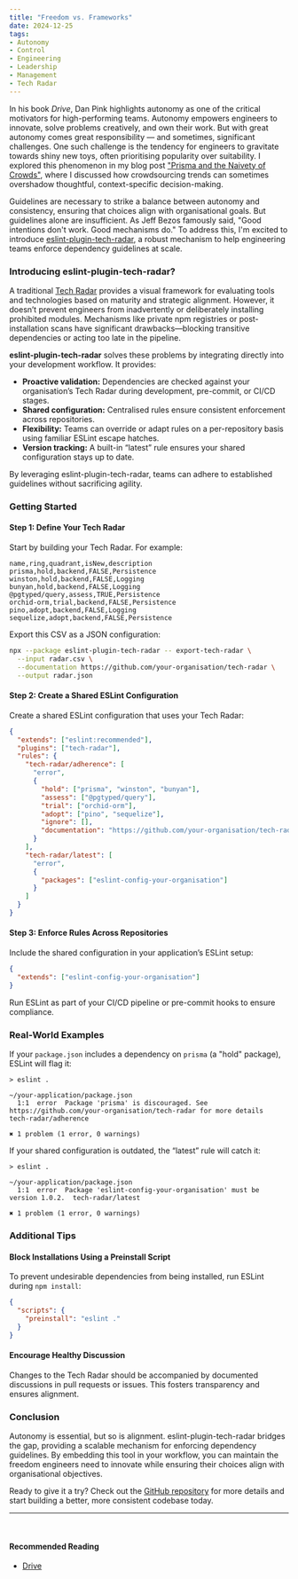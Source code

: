 ```yaml
---
title: "Freedom vs. Frameworks"
date: 2024-12-25
tags:
- Autonomy
- Control
- Engineering
- Leadership
- Management
- Tech Radar
---
```

In his book *Drive*, Dan Pink highlights autonomy as one of the critical motivators for high-performing teams. Autonomy empowers engineers to innovate, solve problems creatively, and own their work. But with great autonomy comes great responsibility — and sometimes, significant challenges. One such challenge is the tendency for engineers to gravitate towards shiny new toys, often prioritising popularity over suitability. I explored this phenomenon in my blog post ["Prisma and the Naivety of Crowds"](https://www.stephen-cresswell.com/2024/04/17/prisma-and-the-naivety-of-crowds.html), where I discussed how crowdsourcing trends can sometimes overshadow thoughtful, context-specific decision-making.

Guidelines are necessary to strike a balance between autonomy and consistency, ensuring that choices align with organisational goals. But guidelines alone are insufficient. As Jeff Bezos famously said, "Good intentions don't work. Good mechanisms do." To address this, I'm excited to introduce [eslint-plugin-tech-radar](https://github.com/acuminous/eslint-plugin-tech-radar), a robust mechanism to help engineering teams enforce dependency guidelines at scale.

### Introducing eslint-plugin-tech-radar?

A traditional [Tech Radar](https://www.thoughtworks.com/radar/byor) provides a visual framework for evaluating tools and technologies based on maturity and strategic alignment. However, it doesn’t prevent engineers from inadvertently or deliberately installing prohibited modules. Mechanisms like private npm registries or post-installation scans have significant drawbacks—blocking transitive dependencies or acting too late in the pipeline.

**eslint-plugin-tech-radar** solves these problems by integrating directly into your development workflow. It provides:

- **Proactive validation:** Dependencies are checked against your organisation’s Tech Radar during development, pre-commit, or CI/CD stages.
- **Shared configuration:** Centralised rules ensure consistent enforcement across repositories.
- **Flexibility:** Teams can override or adapt rules on a per-repository basis using familiar ESLint escape hatches.
- **Version tracking:** A built-in “latest” rule ensures your shared configuration stays up to date.

By leveraging eslint-plugin-tech-radar, teams can adhere to established guidelines without sacrificing agility.

### Getting Started

#### Step 1: Define Your Tech Radar

Start by building your Tech Radar. For example:

```csv
name,ring,quadrant,isNew,description
prisma,hold,backend,FALSE,Persistence
winston,hold,backend,FALSE,Logging
bunyan,hold,backend,FALSE,Logging
@pgtyped/query,assess,TRUE,Persistence
orchid-orm,trial,backend,FALSE,Persistence
pino,adopt,backend,FALSE,Logging
sequelize,adopt,backend,FALSE,Persistence
```

Export this CSV as a JSON configuration:

```bash
npx --package eslint-plugin-tech-radar -- export-tech-radar \
  --input radar.csv \
  --documentation https://github.com/your-organisation/tech-radar \
  --output radar.json
```

#### Step 2: Create a Shared ESLint Configuration

Create a shared ESLint configuration that uses your Tech Radar:

```json
{
  "extends": ["eslint:recommended"],
  "plugins": ["tech-radar"],
  "rules": {
    "tech-radar/adherence": [
      "error",
      {
        "hold": ["prisma", "winston", "bunyan"],
        "assess": ["@pgtyped/query"],
        "trial": ["orchid-orm"],
        "adopt": ["pino", "sequelize"],
        "ignore": [],
        "documentation": "https://github.com/your-organisation/tech-radar"
      }
    ],
    "tech-radar/latest": [
      "error",
      {
        "packages": ["eslint-config-your-organisation"]
      }
    ]
  }
}
```

#### Step 3: Enforce Rules Across Repositories

Include the shared configuration in your application’s ESLint setup:

```json
{
  "extends": ["eslint-config-your-organisation"]
}
```

Run ESLint as part of your CI/CD pipeline or pre-commit hooks to ensure compliance.

### Real-World Examples

If your `package.json` includes a dependency on `prisma` (a "hold" package), ESLint will flag it:

```
> eslint .

~/your-application/package.json
  1:1  error  Package 'prisma' is discouraged. See https://github.com/your-organisation/tech-radar for more details  tech-radar/adherence

✖ 1 problem (1 error, 0 warnings)
```

If your shared configuration is outdated, the “latest” rule will catch it:

```
> eslint .

~/your-application/package.json
  1:1  error  Package 'eslint-config-your-organisation' must be version 1.0.2.  tech-radar/latest

✖ 1 problem (1 error, 0 warnings)
```

### Additional Tips

#### Block Installations Using a Preinstall Script

To prevent undesirable dependencies from being installed, run ESLint during `npm install`:

```json
{
  "scripts": {
    "preinstall": "eslint ."
  }
}
```

#### Encourage Healthy Discussion

Changes to the Tech Radar should be accompanied by documented discussions in pull requests or issues. This fosters transparency and ensures alignment.

### Conclusion

Autonomy is essential, but so is alignment. eslint-plugin-tech-radar bridges the gap, providing a scalable mechanism for enforcing dependency guidelines. By embedding this tool in your workflow, you can maintain the freedom engineers need to innovate while ensuring their choices align with organisational objectives.

Ready to give it a try? Check out the [GitHub repository](https://github.com/acuminous/eslint-plugin-tech-radar) for more details and start building a better, more consistent codebase today.

----
<br/>

#### Recommended Reading
- [Drive](https://www.danpink.com/books/drive/)
